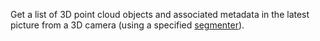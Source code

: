 Get a list of 3D point cloud objects and associated metadata in the latest picture from a 3D camera (using a specified [segmenter](#segmentations)).
